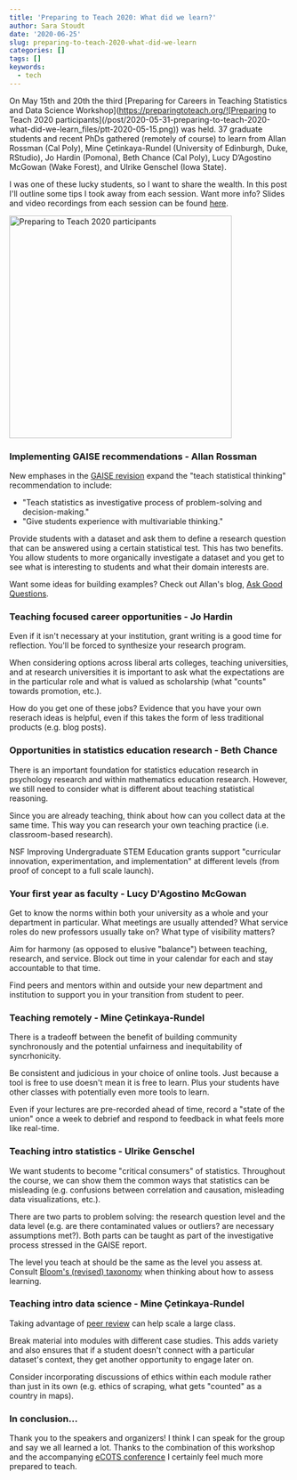 ```yaml
---
title: 'Preparing to Teach 2020: What did we learn?'
author: Sara Stoudt
date: '2020-06-25'
slug: preparing-to-teach-2020-what-did-we-learn
categories: []
tags: []
keywords:
  - tech
---
```


On May 15th and 20th the third [Preparing for Careers in Teaching Statistics and Data Science Workshop](https://preparingtoteach.org/![Preparing to Teach 2020 participants](/post/2020-05-31-preparing-to-teach-2020-what-did-we-learn_files/ptt-2020-05-15.png)) was held. 37 graduate students and recent PhDs gathered (remotely of course) to learn from Allan Rossman (Cal Poly), Mine Çetinkaya-Rundel (University of Edinburgh, Duke, RStudio), Jo Hardin (Pomona), Beth Chance (Cal Poly), Lucy D’Agostino McGowan (Wake Forest), and Ulrike Genschel (Iowa State). 

I was one of these lucky students, so I want to share the wealth. In this post I'll outline some tips I took away from each session. Want more info? Slides and video recordings from each session can be found [here](https://preparingtoteach.org/agenda/).

<!--more-->

<img src="/post/2020-05-31-preparing-to-teach-2020-what-did-we-learn_files/ptt-2020-05-15.png" alt="Preparing to Teach 2020 participants" width="400"/>

### Implementing GAISE recommendations - Allan Rossman

New emphases in the [GAISE revision](https://www.amstat.org/asa/education/Guidelines-for-Assessment-and-Instruction-in-Statistics-Education-Reports.aspx) expand the "teach statistical thinking" recommendation to include:

- "Teach statistics as investigative process of problem-solving and decision-making."
- "Give students experience with multivariable thinking."

Provide students with a dataset and ask them to define a research question that can be answered using a certain statistical test. This has two benefits. You allow students to more organically investigate a dataset and you get to see what is interesting to students and what their domain interests are.

Want some ideas for building examples? Check out Allan's blog, [Ask Good Questions](https://askgoodquestions.blog/posts/).

### Teaching focused career opportunities - Jo Hardin

Even if it isn't necessary at your institution, grant writing is a good time for reflection. You'll be forced to synthesize your research program. 

When considering options across liberal arts colleges, teaching universities, and at research universities it is important to ask what the expectations are in the particular role and what is valued as scholarship (what "counts" towards promotion, etc.).

How do you get one of these jobs? Evidence that you have your own reserach ideas is helpful, even if this takes the form of less traditional products (e.g. blog posts).  

### Opportunities in statistics education research - Beth Chance

There is an important foundation for statistics education research in psychology research and within mathematics education research. However, we still need to consider what is different about teaching statistical reasoning.

Since you are already teaching, think about how can you collect data at the same time. This way you can research your own teaching practice (i.e. classroom-based research).

NSF Improving Undergraduate STEM Education grants support "curricular innovation, experimentation, and implementation" at different levels (from proof of concept to a full scale launch).

### Your first year as faculty - Lucy D'Agostino McGowan

Get to know the norms within both your university as a whole and your department in particular. What meetings are usually attended? What service roles do new professors usually take on? What type of visibility matters?

Aim for harmony (as opposed to elusive "balance") between teaching, research, and service. Block out time in your calendar for each and stay accountable to that time. 

Find peers and mentors within and outside your new department and institution to support you in your transition from student to peer.

### Teaching remotely - Mine Çetinkaya-Rundel

There is a tradeoff between the benefit of building community synchronously and the potential unfairness and inequitability of syncrhonicity.

Be consistent and judicious in your choice of online tools. Just because a tool is free to use doesn't mean it is free to learn. Plus your students have other classes with potentially even more tools to learn. 

Even if your lectures are pre-recorded ahead of time, record a "state of the union" once a week to debrief and respond to feedback in what feels more like real-time.

### Teaching intro statistics - Ulrike Genschel

We want students to become "critical consumers" of statistics. Throughout the course, we can show them the common ways that statistics can be misleading (e.g. confusions between correlation and causation, misleading data visualizations, etc.).

There are two parts to problem solving: the research question level and the data level (e.g. are there contaminated values or outliers? are necessary assumptions met?). Both parts can be taught as part of the investigative process stressed in the GAISE report.

The level you teach at should be the same as the level you assess at. Consult [Bloom's (revised) taxonomy](https://www.celt.iastate.edu/teaching/effective-teaching-practices/revised-blooms-taxonomy/) when thinking about how to assess learning.

### Teaching intro data science - Mine Çetinkaya-Rundel

Taking advantage of [peer review](https://rundel.github.io/ghclass/articles/instructions_students.html) can help scale a large class. 

Break material into modules with different case studies. This adds variety and also ensures that if a student doesn't connect with a particular dataset's context, they get another opportunity to engage later on. 

Consider incorporating discussions of ethics within each module rather than just in its own (e.g. ethics of scraping, what gets "counted" as a country in maps). 

### In conclusion...

Thank you to the speakers and organizers! I think I can speak for the group and say we all learned a lot. Thanks to the combination of this workshop and the accompanying [eCOTS conference](https://www.causeweb.org/cause/ecots/ecots20) I certainly feel much more prepared to teach. 



